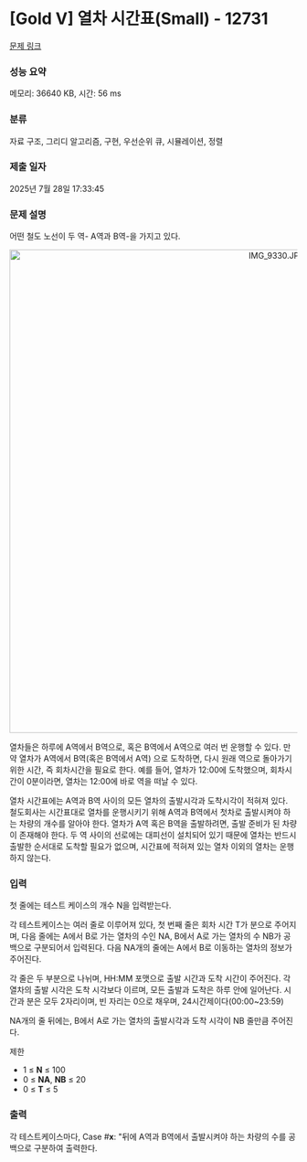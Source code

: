 # [Gold V] 열차 시간표(Small) - 12731 

[문제 링크](https://www.acmicpc.net/problem/12731) 

### 성능 요약

메모리: 36640 KB, 시간: 56 ms

### 분류

자료 구조, 그리디 알고리즘, 구현, 우선순위 큐, 시뮬레이션, 정렬

### 제출 일자

2025년 7월 28일 17:33:45

### 문제 설명

<p>어떤 철도 노선이 두 역- A역과 B역-을 가지고 있다.</p>

<p> </p>

<p style="text-align: center;"><img alt="IMG_9330.JPG" src="https://upload.acmicpc.net/0c37c6e6-2d0b-4599-b54d-cafab7524805/-/crop/1841x1693/0,0/-/preview/" style="height:846px; width:920px"></p>

<p>열차들은 하루에 A역에서 B역으로, 혹은 B역에서 A역으로 여러 번 운행할 수 있다. 만약 열차가 A역에서 B역(혹은 B역에서 A역) 으로 도착하면, 다시 원래 역으로 돌아가기 위한 시간, 즉 회차시간을 필요로 한다. 예를 들어, 열차가 12:00에 도착했으며, 회차시간이 0분이라면, 열차는 12:00에 바로 역을 떠날 수 있다.</p>

<p>열차 시간표에는 A역과 B역 사이의 모든 열차의 출발시각과 도착시각이 적혀져 있다. 철도회사는 시간표대로 열차를 운행시키기 위해 A역과 B역에서 첫차로 출발시켜야 하는 차량의 개수를 알아야 한다. 열차가 A역 혹은 B역을 출발하려면, 출발 준비가 된 차량이 존재해야 한다. 두 역 사이의 선로에는 대피선이 설치되어 있기 때문에 열차는 반드시 출발한 순서대로 도착할 필요가 없으며, 시간표에 적혀져 있는 열차 이외의 열차는 운행하지 않는다.</p>

### 입력 

 <p>첫 줄에는 테스트 케이스의 개수 N을 입력받는다.</p>

<p>각 테스트케이스는 여러 줄로 이루어져 있다, 첫 번째 줄은 회차 시간 T가 분으로 주어지며, 다음 줄에는 A에서 B로 가는 열차의 수인 NA, B에서 A로 가는 열차의 수 NB가 공백으로 구분되어서 입력된다. 다음 NA개의 줄에는 A에서 B로 이동하는 열차의 정보가 주어진다.</p>

<p>각 줄은 두 부분으로 나뉘며, HH:MM 포맷으로 출발 시간과 도착 시간이 주어진다. 각 열차의 출발 시각은 도착 시각보다 이르며, 모든 출발과 도착은 하루 안에 일어난다. 시간과 분은 모두 2자리이며, 빈 자리는 0으로 채우며, 24시간제이다(00:00~23:59)</p>

<p>NA개의 줄 뒤에는, B에서 A로 가는 열차의 출발시각과 도착 시각이 NB 줄만큼 주어진다.</p>

<p>제한</p>

<ul>
	<li>1 ≤ <strong>N</strong> ≤ 100</li>
	<li>0 ≤ <strong>NA</strong>, <strong>NB</strong> ≤ 20</li>
	<li>0 ≤ <strong>T</strong> ≤ 5</li>
</ul>

### 출력 

 <p>각 테스트케이스마다, Case #<strong>x</strong>: "뒤에 A역과 B역에서 출발시켜야 하는 차량의 수를 공백으로 구분하여 출력한다.</p>

